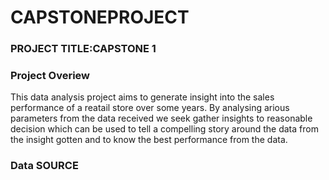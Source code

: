 # CAPSTONEPROJECT

### PROJECT TITLE:CAPSTONE 1
### Project Overiew 
This data analysis project aims to generate insight into the sales performance of a reatail store over some years. By analysing arious parameters from the data received we  seek gather  insights to reasonable decision which can be used to tell a  compelling story around the data from the insight gotten and to know the best performance from the data.

### Data SOURCE
